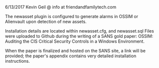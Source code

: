 6/13/2017
Kevin Geil @ info at friendandfamilytech.com

The newasset plugin is configured to generate alarms in OSSIM or Alienvault upon detection of new assets.

Installation details are located within newasset.cfg, and newasset.sql
Files were uploaded to Github during the writing of a SANS gold paper: 
OSSIM: Auditing the CIS Critical Security Controls in a Windows Environment. 

When the paper is finalized and hosted on the SANS site, a link will be provided; the paper's appendix contains very detailed installation instructions.
